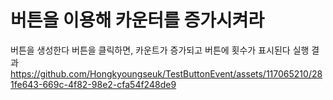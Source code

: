 # 버튼을 이용해 카운터를 증가시켜라

버튼을 생성한다
버튼을 클릭하면, 카운트가 증가되고 버튼에 횟수가 표시된다
실행 결과
https://github.com/Hongkyoungseuk/TestButtonEvent/assets/117065210/281fe643-669c-4f82-98e2-cfa54f248de9
